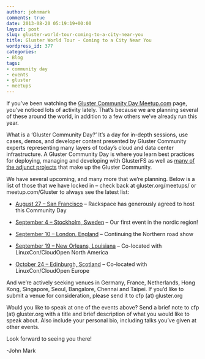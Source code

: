 ```yaml
---
author: johnmark
comments: true
date: 2013-08-20 05:19:19+00:00
layout: post
slug: gluster-world-tour-coming-to-a-city-near-you
title: Gluster World Tour - Coming to a City Near You
wordpress_id: 377
categories:
- Blog
tags:
- community day
- events
- gluster
- meetups
---
```


If you’ve been watching the [Gluster Community Day Meetup.com](http://www.meetup.com/Gluster/) page, you’ve noticed lots of activity lately. That’s because we are planning several of these around the world, in addition to a few others we’ve already run this year.

What is a ‘Gluster Community Day?’ It’s a day for in-depth sessions, use cases, demos, and developer content presented by Gluster Community experts representing many layers of today’s cloud and data center infrastructure. A Gluster Community Day is where you learn best practices for deploying, managing and developing with GlusterFS as well as [many of the adjunct projects](https://forge.gluster.org/) that make up the Gluster Community.

We have several upcoming, and many more that we’re planning. Below is a list of those that we have locked in – check back at gluster.org/meetups/ or meetup.com/Gluster to always see the latest list:

	
  * [August 27 – San Francisco](http://www.meetup.com/GlusterFS-Silicon-Valley/events/124722542/) – Rackspace has generously agreed to host this Community Day

	
  * [September 4 – Stockholm, Sweden](http://red.ht/11JazeE) – Our first event in the nordic region!

	
  * [September 10 – London, England](http://www.meetup.com/Gluster/London-GB/986272/) – Continuing the Northern road show

	
  * [September 19 – New Orleans, Louisiana](http://events.linuxfoundation.org/events/linuxcon-north-america/program/co-located-events) – Co-located with LinuxCon/CloudOpen North America

	
  * [October 24 – Edinburgh, Scotland](http://events.linuxfoundation.org/events/linuxcon-europe) – Co-located with LinuxCon/CloudOpen Europe

And we’re actively seeking venues in Germany, France, Netherlands, Hong Kong, Singapore, Seoul, Bangalore, Chennai and Taipei. If you’d like to submit a venue for consideration, please send it to cfp (at) gluster.org

Would you like to speak at one of the events above? Send a brief note to cfp (at) gluster.org with a title and brief description of what you would like to speak about. Also include your personal bio, including talks you’ve given at other events.

Look forward to seeing you there!

-John Mark
